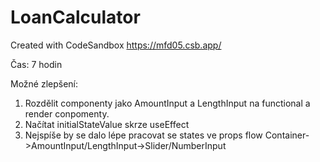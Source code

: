 # LoanCalculator

Created with CodeSandbox https://mfd05.csb.app/

Čas: 7 hodin

Možné zlepšení:

1. Rozdělit componenty jako AmountInput a LengthInput na functional a render conpomenty.
2. Načítat initialStateValue skrze useEffect
3. Nejspíše by se dalo lépe pracovat se states ve props flow Container->AmountInput/LengthInput->Slider/NumberInput

